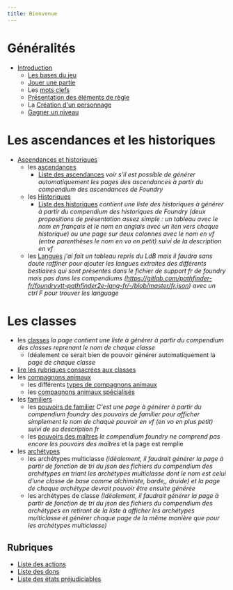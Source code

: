 ```yaml
---
title: Bienvenue
---
```

# Généralités
- [Introduction](generalites/introduction.md)
  - [Les bases du jeu](generalites/bases-du-jeu.md)
  - [Jouer une partie](generalites/jouer-une-partie.md)
  - Les [mots clefs](generalites/mots-clefs.md)
  - [Présentation des éléments de règle](generalites/presentation-des-elements-de-regle.md)
  - La [Création d'un personnage](generalites/creation-d-un-personnage.md)
  - [Gagner un niveau](generalites/gagner-un-niveau.md)

# Les ascendances et les historiques
- [Ascendances et historiques](ascendances-et-historiques/ascendances-et-historiques.md)
  - les [ascendances](ascendances-et-historiques/ascendances.md)
    - [Liste des ascendances](ascendances-et-historiques/liste-des-ascendances) *voir s'il est possible de générer automatiquement les pages des ascendances à partir du compendium des ascendances de Foundry*
  - les [Historiques](ascendances-et-historiques/historiques.md)
    - [Liste des historiques](historiques/index.html) *contient une liste des historiques à générer à partir du compendium des historiques de Foundry (deux propositions de présentation assez simple : un tableau avec le nom en français et le nom en anglais avec un lien vers chaque historique) ou une page sur deux colonnes avec le nom en vf (entre parenthèses le nom en vo en petit) suivi de la description en vf*
  - les [Langues](ascendances-et-historiques/langues.md) *j'ai fait un tableau repris du LdB mais il faudra sans doute raffiner pour ajouter les langues extraites des différents bestiaires qui sont présentes dans le fichier de support fr de foundry mais pas dans les compendiums (https://gitlab.com/pathfinder-fr/foundryvtt-pathfinder2e-lang-fr/-/blob/master/fr.json) avec un ctrl F pour trouver les language*

# Les classes
- les [classes](classes/classes.md) *la page contient une liste à générer à partir du compendium des classes reprenant le nom de chaque classe*
  - Idéalement ce serait bien de pouvoir générer automatiquement la *page de chaque classe*
- [lire les rubriques consacrées aux classes](classes/lire-les-classes.md)
- les [compagnons animaux](classes/compagnons-animaux)
  - les différents [types de compagnons animaux](classes/types-de-compagnons-animaux.md)
  - les [compagnons animaux spécialisés](classes/compagnons-animaux-specialises.md)
- les [familiers](classes/familiers.md)
  - les [pouvoirs de familier](classes/pouvoirs-de-familiers) *C'est une page à générer à partir du compendium foundry des pouvoirs de familier pour afficher simplement le nom de chaque pouvoir en vf (en vo en plus petit) suivi de sa description fr*
  - les [pouvoirs des maîtres](classes/pouvoirs-des-maitres) *le compendium foundry ne comprend pas encore les pouvoirs des maîtres* et la page est remplie
- les [archétypes](classes/archetypes.md)
  - les archétypes multiclasse *(idéalement, il faudrait générer la page à partir de fonction de tri du json des fichiers du compendium des archétypes en triant les archétypes multiclasse dont le nom est celui d'une classe de base comme alchimiste, barde,, druide) et la page de chaque archétype devrait pouvoir être ensuite générée*
  - les archétypes de classe *(Idéalement, il faudrait générer la page à partir de fonction de tri du json des fichiers du compendium des archétypes en retirant de la liste à afficher les archétypes multiclasse et générer chaque page de la même manière que pour les archétypes multiclasse)*

## Rubriques
- [Liste des actions](actions/index.html)
- [Liste des dons](dons/index.html)
- [Liste des états préjudiciables](etats/index.html)
